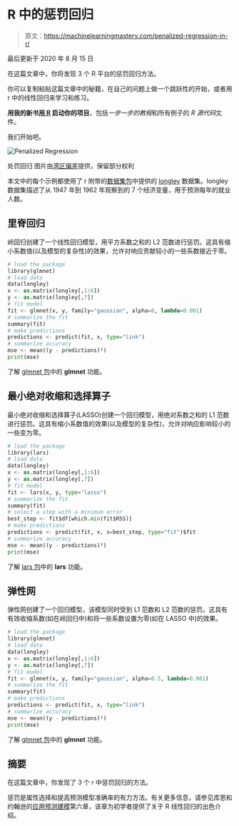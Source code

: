 # R 中的惩罚回归

> 原文：<https://machinelearningmastery.com/penalized-regression-in-r/>

最后更新于 2020 年 8 月 15 日

在这篇文章中，你将发现 3 个 R 平台的惩罚回归方法。

你可以复制粘贴这篇文章中的秘籍，在自己的问题上做一个跳跃性的开始，或者用 r 中的线性回归来学习和练习。

**用我的新书[用 R](https://machinelearningmastery.com/machine-learning-with-r/) 启动你的项目**，包括*一步一步的教程*和所有例子的 *R 源代码*文件。

我们开始吧。

![Penalized Regression](https://machinelearningmastery.com/wp-content/uploads/2014/07/Penalized-Regression.jpg)

处罚回归
图片由[湾区偏差](https://www.flickr.com/photos/bayareabias/5907585316/in/photolist-hcgaMV-H9Gde-coHJyw-hnbi1L-9ZZ6n6-9ZZ61i-9ZZ5De-a12Vif-9ZYPbi-cyxYZs-cyxTKY-cyxU1C-cyxZGQ-cyxZVU-cyxZf7-cyxZuf-coHuE7-coHHch-7ispTj-7esmd4-coHGZJ-5dFjX3-ayk99U-7c8t2x)提供，保留部分权利

本文中的每个示例都使用了 r 附带的[数据集包](http://stat.ethz.ch/R-manual/R-devel/library/datasets/html/00Index.html)中提供的 [longley](http://stat.ethz.ch/R-manual/R-devel/library/datasets/html/longley.html) 数据集。longley 数据集描述了从 1947 年到 1962 年观察到的 7 个经济变量，用于预测每年的就业人数。

## 里脊回归

岭回归创建了一个线性回归模型，用平方系数之和的 L2 范数进行惩罚。这具有缩小系数值(以及模型的复杂性)的效果，允许对响应贡献较小的一些系数接近于零。

```py
# load the package
library(glmnet)
# load data
data(longley)
x <- as.matrix(longley[,1:6])
y <- as.matrix(longley[,7])
# fit model
fit <- glmnet(x, y, family="gaussian", alpha=0, lambda=0.001)
# summarize the fit
summary(fit)
# make predictions
predictions <- predict(fit, x, type="link")
# summarize accuracy
mse <- mean((y - predictions)²)
print(mse)
```

了解 [glmnet 包](https://cran.r-project.org/web/packages/glmnet/index.html)中的 **glmnet** 功能。

## 最小绝对收缩和选择算子

最小绝对收缩和选择算子(LASSO)创建一个回归模型，用绝对系数之和的 L1 范数进行惩罚。这具有缩小系数值的效果(以及模型的复杂性)，允许对响应影响较小的一些变为零。

```py
# load the package
library(lars)
# load data
data(longley)
x <- as.matrix(longley[,1:6])
y <- as.matrix(longley[,7])
# fit model
fit <- lars(x, y, type="lasso")
# summarize the fit
summary(fit)
# select a step with a minimum error
best_step <- fit$df[which.min(fit$RSS)]
# make predictions
predictions <- predict(fit, x, s=best_step, type="fit")$fit
# summarize accuracy
mse <- mean((y - predictions)²)
print(mse)
```

了解 [lars 包](https://cran.r-project.org/web/packages/lars/index.html)中的 **lars** 功能。

## 弹性网

弹性网创建了一个回归模型，该模型同时受到 L1 范数和 L2 范数的惩罚。这具有有效收缩系数(如在岭回归中)和将一些系数设置为零(如在 LASSO 中)的效果。

```py
# load the package
library(glmnet)
# load data
data(longley)
x <- as.matrix(longley[,1:6])
y <- as.matrix(longley[,7])
# fit model
fit <- glmnet(x, y, family="gaussian", alpha=0.5, lambda=0.001)
# summarize the fit
summary(fit)
# make predictions
predictions <- predict(fit, x, type="link")
# summarize accuracy
mse <- mean((y - predictions)²)
print(mse)
```

了解 [glmnet 包](https://cran.r-project.org/web/packages/glmnet/index.html)中的 **glmnet** 功能。

## 摘要

在这篇文章中，你发现了 3 个 r 中惩罚回归的方法。

惩罚是属性选择和提高预测模型准确率的有力方法。有关更多信息，请参见库恩和约翰逊的[应用预测建模](https://amzn.to/3iFPHhq)第六章，该章为初学者提供了关于 R 线性回归的出色介绍。